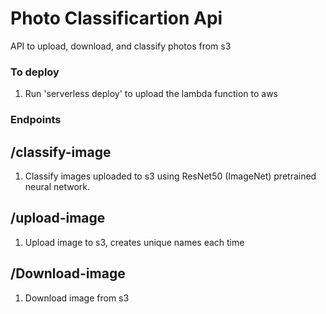 # Photo Classificartion Api
API to upload, download, and classify photos from s3

### To deploy 
1. Run 'serverless deploy' to upload the lambda function to aws

### Endpoints
## /classify-image
1. Classify images uploaded to s3 using ResNet50 (ImageNet) pretrained neural network.

## /upload-image
1. Upload image to s3, creates unique names each time

## /Download-image
1. Download image from s3
